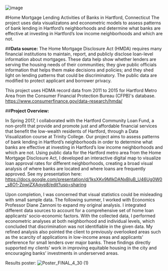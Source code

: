 
<!-- Add banner here -->

![image](https://user-images.githubusercontent.com/87089936/143729359-1e326d45-dcbb-47d1-9f2c-86f9d62dfbe1.png)

#Home Mortgage Lending Activities of Banks in Hartford, Connecticut
The project uses data visualizatons and econometric models to assess patterns of bank lending in Hartford’s neighborhoods and determine what banks are effective at investing in Hartford’s low income neighborhoods and which are not.

##**Data source:**
The Home Mortgage Disclosure Act (HMDA) requires many financial institutions to maintain, report, and publicly disclose loan-level information about mortgages. These data help show whether lenders are serving the housing needs of their communities; they give public officials information that helps them make decisions and policies; and they shed light on lending patterns that could be discriminatory. The public data are modified to protect applicant and borrower privacy.

This project uses HDMA record data from  2011 to 2015 for Hartford Metro Area from the Consumer Financial Protection Bureau (CFPB)'s database.
https://www.consumerfinance.gov/data-research/hmda/

##**Project Overview:**

In Spring 2017, I collaborated with the Hartford Community Loan Fund, a non-profit that provide and promote just and affordable financial services that benefit the low-wealth residents of Hartford, through a Data Visualization course at Trinity College. Our project aims to assess patterns of bank lending in Hartford’s neighborhoods in order to determine what banks are effective at investing in Hartford’s low income neighborhoods and which are not. Using public data for the Hartford metro area from the Home Mortgage Disclosure Act, I developed an interactive digital map to visualize loan approval rates for different neighborhoods, creating a broad visual analysis of where banks are located and where loans are frequently approved. See my presentation here: https://docs.google.com/presentation/d/1ksXKv9MIkDANxBIuB_U46Ug0W0_s8O1-ZpwjZXAqyp8/edit?usp=sharing

Upon completion, I was concerned that visual statistics could be misleading with small sample data. The following summer, I worked with Economics Professor Diane Zannoni to expand my original analysis. I integrated different data sources to account for a comprehensive set of home loan applicants’ socio-economic factors. With the collected data, I performed econometric analyses at both neighborhood and individual levels, which concluded that discrimination was not identifiable in the given data. My refined analysis also pointed the client to previously overlooked areas such as the scarcity of applications in low-income areas and applicants’ preference for small lenders over major banks. These findings directly supported my clients’ work in improving equitable housing in the city and encouraging banks’ investments in underserved areas.

Results poster: ![Poster_FINAL_4_30 (1)](https://user-images.githubusercontent.com/87089936/143785879-316e49b8-0f24-4d26-b871-7efc04813f25.jpg)



